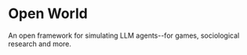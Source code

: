 # Open World
An open framework for simulating LLM agents--for games, sociological research and more.
